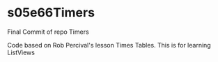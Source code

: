 # s05e66Timers
Final Commit of repo Timers

Code based on Rob Percival's lesson Times Tables.
This is for learning ListViews
